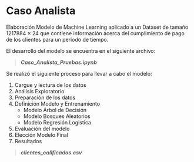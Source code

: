# Caso Analista


Elaboración Modelo de Machine Learning aplicado a un Dataset de tamaño 1217884 × 24 que contiene información acerca del cumplimiento de pago de los clientes para un periodo de tiempo.

El desarrollo del modelo se encuentra en el siguiente archivo:

 > ***Caso_Analista_Pruebas.ipynb***



Se realizó el siguiente proceso para llevar a cabo el modelo:

1.  Cargue y lectura de los datos
2.  Análisis Exploratorio
3.  Preparación de los datos
4.  Definición Modelo y Entrenamiento
    - Modelo Árbol de Decisión
    - Modelo Bosques Aleatorios
    - Modelo Regresión Logistica
5. Evaluación del modelo
6. Elección Modelo Final
7. Resultados 
> ***clientes_calificados.csv***
  
